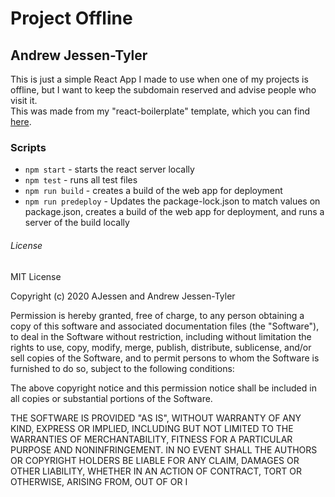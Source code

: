 # Project Offline
## Andrew Jessen-Tyler

This is just a simple React App I made to use when one of my projects is offline, but I want to keep the subdomain reserved and advise people who visit it. <br/> This was made from my "react-boilerplate" template, which you can find [here](https://github.com/andrewtyl/react-boilerplate).

### Scripts
* `npm start` - starts the react server locally
* `npm test` - runs all test files
* `npm run build` - creates a build of the web app for deployment
* `npm run predeploy` - Updates the package-lock.json to match values on package.json, creates a build of the web app for deployment, and runs a server of the build locally

###### License
MIT License

Copyright (c) 2020 AJessen and Andrew Jessen-Tyler

Permission is hereby granted, free of charge, to any person obtaining a copy
of this software and associated documentation files (the "Software"), to deal
in the Software without restriction, including without limitation the rights
to use, copy, modify, merge, publish, distribute, sublicense, and/or sell
copies of the Software, and to permit persons to whom the Software is
furnished to do so, subject to the following conditions:

The above copyright notice and this permission notice shall be included in all
copies or substantial portions of the Software.

THE SOFTWARE IS PROVIDED "AS IS", WITHOUT WARRANTY OF ANY KIND, EXPRESS OR
IMPLIED, INCLUDING BUT NOT LIMITED TO THE WARRANTIES OF MERCHANTABILITY,
FITNESS FOR A PARTICULAR PURPOSE AND NONINFRINGEMENT. IN NO EVENT SHALL THE
AUTHORS OR COPYRIGHT HOLDERS BE LIABLE FOR ANY CLAIM, DAMAGES OR OTHER
LIABILITY, WHETHER IN AN ACTION OF CONTRACT, TORT OR OTHERWISE, ARISING FROM,
OUT OF OR I
